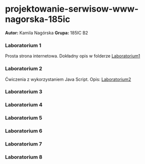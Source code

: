 # projektowanie-serwisow-www-nagorska-185ic
**Autor:** Kamila Nagórska
**Grupa:** 185IC B2

### Laboratorium 1 
Prosta strona internetowa.
Dokładny opis w folderze [Laboratorium1](https://github.com/kamilanagorska/projektowanie-serwisow-www-nagorska-185ic/tree/main/Laboratorium1)
### Laboratorium 2
Ćwiczenia z wykorzystaniem Java Script.
Opis: [Laboratorium2]()
### Laboratorium 3
### Laboratorium 4
### Laboratorium 5
### Laboratorium 6
### Laboratorium 7
### Laboratorium 8

